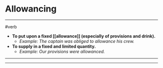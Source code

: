 # Allowancing
---
#verb
- **To put upon a fixed [[allowance]] (especially of provisions and drink).**
	- _Example: The captain was obliged to allowance his crew._
- **To supply in a fixed and limited quantity.**
	- _Example: Our provisions were allowanced._
---
---
